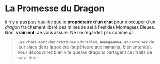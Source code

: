 # La Promesse du Dragon
Il n'y a pas plus qualifié que le **propriétaire d'un chat** pour s'occuper d'un _dragon_ fraîchement libéré des mines de sel à l'est des Montagnes Bleues.
Non, __vraiment__. Je vous assure. Ne me regardez pas comme ça.
> Les chats sont des créatures adorables, ~~arrogantes~~, et certaines de leur place dans la société (supérieure aux humains, bien entendu). Vous découvrirez bien vite que les dragons partagent ces traits de caractère.